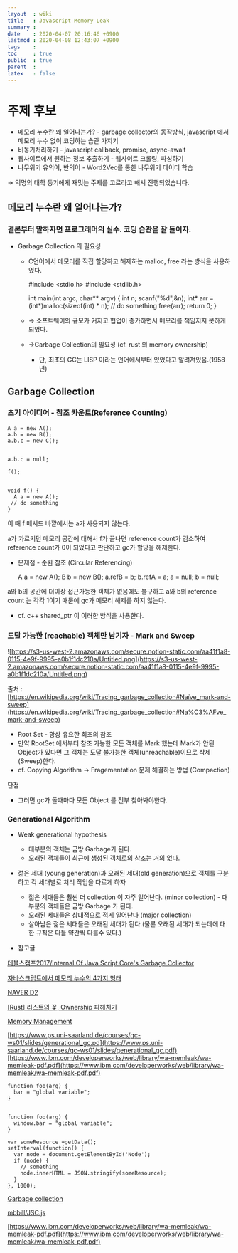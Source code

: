 ```yaml
---
layout  : wiki
title   : Javascript Memory Leak
summary : 
date    : 2020-04-07 20:16:46 +0900
lastmod : 2020-04-08 12:43:07 +0900
tags    : 
toc     : true
public  : true
parent  : 
latex   : false
---
```


# 주제 후보

- 메모리 누수란 왜 일어나는가? - garbage collector의 동작방식, javascript 에서 메모리 누수 없이 코딩하는 습관 가지기
- 비동기처리하기 - javascript callback, promise, async-await
- 웹사이트에서 원하는 정보 추출하기 - 웹사이트 크롤링, 파싱하기
- 나무위키 유의어, 반의어 - Word2Vec를 통한 나무위키 데이터 학습

→ 익명의 대학 동기에게 재밋는 주제를 고르라고 해서 진행되었습니다.

## 메모리 누수란 왜 일어나는가?

### 결론부터 말하자면 프로그래머의 실수. 코딩 습관을 잘 들이자.

- Garbage Collection 의 필요성
    - C언어에서 메모리를 직접 할당하고 해제하는 malloc, free 라는 방식을 사용하였다.

        #include <stdio.h>
        #include <stdlib.h>
        
        int main(int argc, char** argv) {
        	int n;
        	scanf("%d",&n);
        	int* arr = (int*)malloc(sizeof(int) * n);
          // do something
        	free(arr);
        	return 0;
        }

    - → 소프트웨어의 규모가 커지고 협업이 증가하면서 메모리를 책임지지 못하게 되었다.
    - →Garbage Collection의 필요성 (cf. rust 의 memory ownership)
        - 단, 최초의 GC는 LISP 이라는 언어에서부터 있었다고 알려져있음.(1958년)

## Garbage Collection

### 초기 아이디어 - 참조 카운트(Reference Counting)

    A a = new A();
    a.b = new B();
    a.b.c = new C();
    
    
    a.b.c = null;

    f();
    
    
    void f() {
      A a = new A();
     // do something
    }

이 때 f 메서드 바깥에서는 a가 사용되지 않는다.

a가 가르키던 메모리 공간에 대해서 f가 끝나면 reference count가 감소하여 reference count가 0이 되었다고 판단하고 gc가 할당을 해제한다.

- 문제점 - 순환 참조 (Circular Referencing)

    A a = new A();
    B b = new B();
    a.refB = b;
    b.refA = a;
    a = null;
    b = null;

a와 b의 공간에 더이상 접근가능한 객체가 없음에도 불구하고 a와 b의 reference count 는 각각 1이기 때문에 gc가 메모리 해제를 하지 않는다.

- cf. c++ shared_ptr 이 이러한 방식을 사용한다.

### 도달 가능한 (reachable) 객체만 남기자 - Mark and Sweep

  

![https://s3-us-west-2.amazonaws.com/secure.notion-static.com/aa41f1a8-0115-4e9f-9995-a0b1f1dc210a/Untitled.png](https://s3-us-west-2.amazonaws.com/secure.notion-static.com/aa41f1a8-0115-4e9f-9995-a0b1f1dc210a/Untitled.png)

출처 : [https://en.wikipedia.org/wiki/Tracing_garbage_collection#Naïve_mark-and-sweep](https://en.wikipedia.org/wiki/Tracing_garbage_collection#Na%C3%AFve_mark-and-sweep)

- Root Set - 항상 유요한 최초의 참조
- 만약 RootSet 에서부터 참조 가능한 모든 객체를 Mark 했는데 Mark가 안된 Object가 있다면 그 객체는 도달 불가능한 객체(unreachable)이므로 삭제(Sweep)한다.
- cf. Copying Algorithm → Fragementation 문제 해결하는 방법 (Compaction)

단점

- 그러면 gc가 돌때마다 모든 Object 를 전부 찾아봐야한다.

### Generational Algorithm

- Weak generational hypothesis
    - 대부분의 객체는 금방 Garbage가 된다.
    - 오래된 객체들이 최근에 생성된 객체로의 참조는 거의 없다.
- 젊은 세대 (young generation)과 오래된 세대(old generation)으로 객체를 구분하고 각 세대별로 처리 작업을 다르게 하자
    - 젊은 세대들은 훨씬 더 collection 이 자주 일어난다. (minor collection) - 대부분의 객체들은 금방 Garbage 가 된다.
    - 오래된 세대들은 상대적으로 적게 일어난다 (major collection)
    - 살아남은 젊은 세대들은 오래된 세대가 된다.(물론 오래된 세대가 되는데에 대한 규칙은 다들 약간씩 다를수 있다.)

- 참고글

[데블스캠프2017/Internal Of Java Script Core's Garbage Collector](https://wiki.zeropage.org/wiki.php/%EB%8D%B0%EB%B8%94%EC%8A%A4%EC%BA%A0%ED%94%842017/InternalOfJavaScriptCore%27sGarbageCollector)

[자바스크립트에서 메모리 누수의 4가지 형태](https://itstory.tk/entry/%EC%9E%90%EB%B0%94%EC%8A%A4%ED%81%AC%EB%A6%BD%ED%8A%B8%EC%97%90%EC%84%9C-%EB%A9%94%EB%AA%A8%EB%A6%AC-%EB%88%84%EC%88%98%EC%9D%98-4%EA%B0%80%EC%A7%80-%ED%98%95%ED%83%9C)

[NAVER D2](https://d2.naver.com/helloworld/1329)

[[Rust] 러스트의 꽃, Ownership 파헤치기](https://medium.com/@skc7401/rust-%EB%9F%AC%EC%8A%A4%ED%8A%B8%EC%9D%98-%EA%BD%83-ownership-%ED%8C%8C%ED%97%A4%EC%B9%98%EA%B8%B0-2f9c6b744c38)

[Memory Management](https://developer.mozilla.org/en-US/docs/Web/JavaScript/Memory_Management)

[https://www.ps.uni-saarland.de/courses/gc-ws01/slides/generational_gc.pd](https://www.ps.uni-saarland.de/courses/gc-ws01/slides/generational_gc.pdf)[https://www.ibm.com/developerworks/web/library/wa-memleak/wa-memleak-pdf.pdf](https://www.ibm.com/developerworks/web/library/wa-memleak/wa-memleak-pdf.pdf)

    function foo(arg) {
      bar = "global variable";
    }
    
    
    function foo(arg) {
      window.bar = "global variable";
    }

    var someResource =getData();
    setInterval(function() {
      var node = document.getElementById('Node');
      if (node) {
        // something
        node.innerHTML = JSON.stringify(someResource);
      }
    }, 1000);
    

[Garbage collection](https://javascript.info/garbage-collection)

[mbbill/JSC.js](https://github.com/mbbill/JSC.js)

[https://www.ibm.com/developerworks/web/library/wa-memleak/wa-memleak-pdf.pdf](https://www.ibm.com/developerworks/web/library/wa-memleak/wa-memleak-pdf.pdf)
